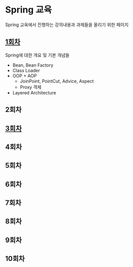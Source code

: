 # Spring 교육
Spring 교육에서 진행하는 강의내용과 과제들을 올리기 위한 페이지

## [1회차](spring_class/class1)
Spring에 대한 개요 및 기본 개념들
- Bean, Bean Factory
- Class Loader
- OOP + AOP
    - JoinPoint, PointCut, Advice, Aspect
    - Proxy 객체
- Layered Architecture

## 2회차

## [3회차](spring_class/class3)

## 4회차

## 5회차

## 6회차

## 7회차

## 8회차

## 9회차

## 10회차
